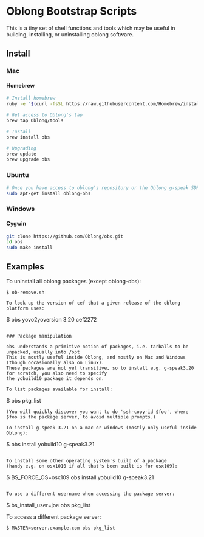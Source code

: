 Oblong Bootstrap Scripts
========================

This is a tiny set of shell functions and tools which may be
useful in building, installing, or uninstalling oblong software.

## Install

### Mac

#### Homebrew
```bash
# Install homebrew
ruby -e "$(curl -fsSL https://raw.githubusercontent.com/Homebrew/install/master/install)"

# Get access to Oblong's tap
brew tap Oblong/tools

# Install
brew install obs

# Upgrading
brew update
brew upgrade obs
```

### Ubuntu
```bash
# Once you have access to oblong's repository or the Oblong g-speak SDK, just install the oblong-obs package, e.g.
sudo apt-get install oblong-obs
```

### Windows
#### Cygwin
```bash
git clone https://github.com/Oblong/obs.git
cd obs
sudo make install
```

## Examples

To uninstall all oblong packages (except oblong-obs):
```
$ ob-remove.sh

To look up the version of cef that a given release of the oblong platform uses:
```
$ obs yovo2yoversion 3.20
cef2272
```

### Package manipulation

obs understands a primitive notion of packages, i.e. tarballs to be unpacked, usually into /opt
This is mostly useful inside Oblong, and mostly on Mac and Windows (though occasionally also on Linux).
These packages are not yet transitive, so to install e.g. g-speak3.20 for scratch, you also need to specify
the yobuild10 package it depends on.

To list packages available for install:
```
$ obs pkg_list
```
(You will quickly discover you want to do 'ssh-copy-id $foo', where $foo is the package server, to avoid multiple prompts.)

To install g-speak 3.21 on a mac or windows (mostly only useful inside Oblong):
```
$ obs install yobuild10 g-speak3.21
```

To install some other operating system's build of a package
(handy e.g. on osx1010 if all that's been built is for osx109):
```
$ BS_FORCE_OS=osx109 obs install yobuild10 g-speak3.21
```

To use a different username when accessing the package server:
```
$ bs_install_user=joe obs pkg_list

To access a different package server:
```
$ MASTER=server.example.com obs pkg_list
```
